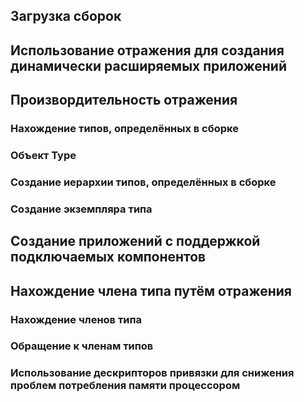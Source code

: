 

## Загрузка сборок



## Использование отражения для создания динамически расширяемых приложений



## Произвордительность отражения



### Нахождение типов, определённых в сборке



### Объект Type



### Создание иерархии типов, определённых в сборке



### Создание экземпляра типа



## Создание приложений с поддержкой подключаемых компонентов



## Нахождение члена типа путём отражения



### Нахождение членов типа



### Обращение к членам типов



### Использование дескрипторов привязки для снижения проблем потребления памяти процессором

